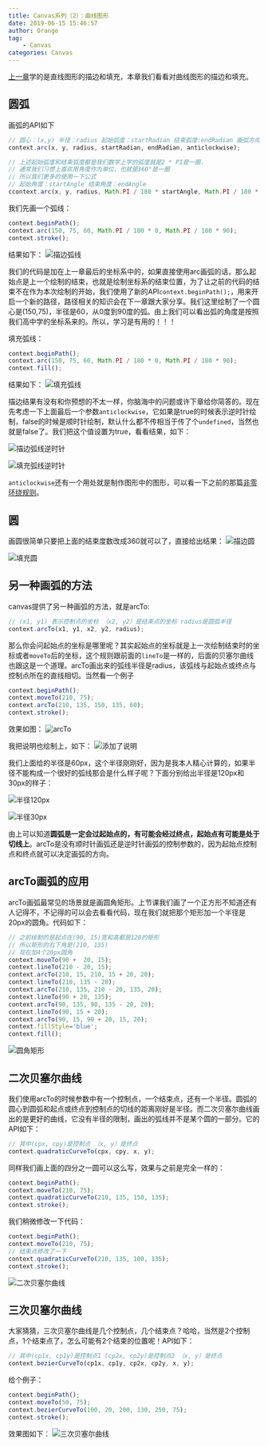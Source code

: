 ```yaml
---
title: Canvas系列（2）：曲线图形
date: 2019-06-15 15:46:57
author: Orange
tag:
	- Canvas
categories: Canvas
---
```


[上一章](/2019/06/15/Canvas系列（1）：直线图形/#more)学的是直线图形的描边和填充，本章我们看看对曲线图形的描边和填充。

## 圆弧 ##

画弧的API如下

```JavaScript
// 圆心：(x,y) 半径：radius 起始弧度：startRadian 结束弧度:endRadian 画弧方向：anticlockwise
context.arc(x, y, radius, startRadian, endRadian, anticlockwise);

// 上述起始弧度和结束弧度都是我们数学上学的弧度就是2 * PI是一圈，
// 通常我们习惯上喜欢用角度作为单位，也就是360°是一圈
// 所以我们更多的使用一下公式
// 起始角度：startAngle 结束角度：endAngle
ccontext.arc(x, y, radius, Math.PI / 180 * startAngle, Math.PI / 180 * endAngle, anticlockwise);
```

我们先画一个弧线：

```JavaScript
context.beginPath();
context.arc(150, 75, 60, Math.PI / 180 * 0, Math.PI / 180 * 90);
context.stroke();
```

结果如下：
![描边弧线](1.jpeg)

我们的代码是加在上一章最后的坐标系中的，如果直接使用arc画弧的话，那么起始点是上一个绘制的结束，也就是绘制坐标系的结束位置，为了让之前的代码的结束不在作为本次绘制的开始，我们使用了新的API`context.beginPath();`，用来开启一个新的路径，路径相关的知识会在下一章跟大家分享。我们这里绘制了一个圆心是(150,75)，半径是60，从0度到90度的弧。由上我们可以看出弧的角度是按照我们高中学的坐标系来的。所以，学习是有用的！！！

填充弧线：

```JavaScript
context.beginPath();
context.arc(150, 75, 60, Math.PI / 180 * 0, Math.PI / 180 * 90);
context.fill();
```

结果如下：
![填充弧线](2.jpeg)

描边结果有没有和你预想的不太一样，你脑海中的问题或许下章给你简答的。现在先考虑一下上面最后一个参数`anticlockwise`，它如果是true的时候表示逆时针绘制，false的时候是顺时针绘制，默认什么都不传相当于传了个`undefined`，当然也就是false了。我们把这个值设置为true，看看结果，如下：

![描边弧线逆时针](3.jpeg)

![填充弧线逆时针](4.jpeg)

`anticlockwise`还有一个用处就是制作图形中的图形，可以看一下之前的那篇[非零环绕规则](/2019/04/27/非零环绕规则/#more)。

## 圆 ##

画圆很简单只要把上面的结束度数改成360就可以了，直接给出结果：
![描边圆](5.jpeg)

![填充圆](6.jpeg)

## 另一种画弧的方法 ##

canvas提供了另一种画弧的方法，就是arcTo:

```JavaScript
// (x1, y1) 表示控制点的坐标 （x2, y2）是结束点的坐标 radius是圆弧半径
context.arcTo(x1, y1, x2, y2, radius);
```

那么你会问起始点的坐标是哪里呢？其实起始点的坐标就是上一次绘制结束时的坐标或者`moveTo`后的坐标，这个规则跟前面的`lineTo`是一样的，后面的贝塞尔曲线也跟这是一个道理。arcTo画出来的弧线半径是radius，该弧线与起始点或终点与控制点所在的直线相切。当然看一个例子

```JavaScript
context.beginPath();
context.moveTo(210, 75);
context.arcTo(210, 135, 150, 135, 60);
context.stroke();
```

效果如图：
![arcTo](7.jpeg)

我把说明也绘制上，如下：
![添加了说明](8.jpeg)

我们上面给的半径是60px，这个半径刚刚好，因为是我本人精心计算的，如果半径不能构成一个很好的弧线那会是什么样子呢？下面分别给出半径是120px和30px的样子：

![半径120px](9.jpeg)

![半径30px](10.jpeg)

由上可以知道**圆弧是一定会过起始点的，有可能会经过终点，起始点有可能是处于切线上**。arcTo是没有顺时针画弧还是逆时针画弧的控制参数的，因为起始点控制点和终点就可以决定画弧的方向。

## arcTo画弧的应用 ##

arcTo画弧最常见的场景就是画圆角矩形。上节课我们画了一个正方形不知道还有人记得不，不记得的可以会去看看代码，现在我们就把那个矩形加一个半径是20px的圆角。代码如下：

```JavaScript
// 之前绘制的是起点在(90, 15)宽和高都是120的矩形
// 所以矩形的右下角是(210, 135)
// 现在加4个20px圆角
context.moveTo(90 +  20, 15);
context.lineTo(210 - 20, 15);
context.arcTo(210, 15, 210, 15 + 20, 20);
context.lineTo(210, 135 - 20);
context.arcTo(210, 135, 210 - 20, 135, 20);
context.lineTo(90 + 20, 135);
context.arcTo(90, 135, 90, 135 - 20, 20);
context.lineTo(90, 15 + 20);
context.arcTo(90, 15, 90 + 20, 15, 20);
context.fillStyle='blue';
context.fill();
```

![圆角矩形](11.jpeg)

## 二次贝塞尔曲线 ##

我们使用arcTo的时候参数中有一个控制点，一个结束点，还有一个半径。圆弧的圆心到圆弧和起点或终点到控制点的切线的距离刚好是半径。而二次贝塞尔曲线画出的是更好的曲线，它没有半径的限制，画出的弧线并不是某个圆的一部分。它的API如下：

```JavaScript
// 其中(cpx, cpy)是控制点 （x, y）是终点
context.quadraticCurveTo(cpx, cpy, x, y);
```

同样我们画上面的四分之一圆可以这么写，效果与之前是完全一样的：

```JavaScript
context.beginPath();
context.moveTo(210, 75);
context.quadraticCurveTo(210, 135, 150, 135);
context.stroke();
```

我们稍微修改一下代码：

```JavaScript
context.beginPath();
context.moveTo(210, 75);
// 结束点修改了一下
context.quadraticCurveTo(210, 135, 100, 135);
context.stroke();
```

![二次贝塞尔曲线](12.jpeg)

## 三次贝塞尔曲线 ##

大家猜猜，三次贝塞尔曲线是几个控制点，几个结束点？哈哈，当然是2个控制点，1个结束点了，怎么可能有2个结束的位置呢！API如下：

```JavaScript
// 其中(cp1x, cp1y)是控制点1 (cp2x, cp2y)是控制点2 （x, y）是终点
context.bezierCurveTo(cp1x, cp1y, cp2x, cp2y, x, y);
```

给个例子：

```JavaScript
context.beginPath();
context.moveTo(50, 75);
context.bezierCurveTo(100, 20, 200, 130, 250, 75);
context.stroke();
```

效果图如下：
![三次贝塞尔曲线](13.jpeg)
